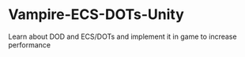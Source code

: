 # Vampire-ECS-DOTs-Unity
Learn about DOD and ECS/DOTs and implement it in game to increase performance
